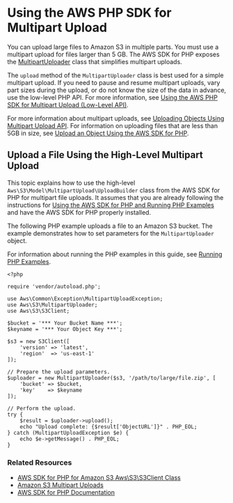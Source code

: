 # Using the AWS PHP SDK for Multipart Upload<a name="usingHLmpuPHP"></a>

You can upload large files to Amazon S3 in multiple parts\. You must use a multipart upload for files larger than 5 GB\. The AWS SDK for PHP exposes the [MultipartUploader](http://docs.aws.amazon.com/aws-sdk-php/v3/api/class-Aws.S3.MultipartUploader.html) class that simplifies multipart uploads\. 

The `upload` method of the `MultipartUploader` class is best used for a simple multipart upload\. If you need to pause and resume multipart uploads, vary part sizes during the upload, or do not know the size of the data in advance, use the low\-level PHP API\. For more information, see [Using the AWS PHP SDK for Multipart Upload \(Low\-Level API\)](usingLLmpuPHP.md)\. 

For more information about multipart uploads, see [Uploading Objects Using Multipart Upload API](uploadobjusingmpu.md)\. For information on uploading files that are less than 5GB in size, see [Upload an Object Using the AWS SDK for PHP](UploadObjSingleOpPHP.md)\. 

## Upload a File Using the High\-Level Multipart Upload<a name="HLuploadFilePHP"></a>

This topic explains how to use the high\-level `Aws\S3\Model\MultipartUpload\UploadBuilder` class from the AWS SDK for PHP for multipart file uploads\. It assumes that you are already following the instructions for [Using the AWS SDK for PHP and Running PHP Examples](UsingTheMPphpAPI.md) and have the AWS SDK for PHP properly installed\.

The following PHP example uploads a file to an Amazon S3 bucket\. The example demonstrates how to set parameters for the `MultipartUploader` object\. 

For information about running the PHP examples in this guide, see [Running PHP Examples](UsingTheMPphpAPI.md#running-php-samples)\.

```
<?php

require 'vendor/autoload.php';

use Aws\Common\Exception\MultipartUploadException;
use Aws\S3\MultipartUploader;
use Aws\S3\S3Client;

$bucket = '*** Your Bucket Name ***';
$keyname = '*** Your Object Key ***';
                        
$s3 = new S3Client([
    'version' => 'latest',
    'region'  => 'us-east-1'
]);
 
// Prepare the upload parameters.
$uploader = new MultipartUploader($s3, '/path/to/large/file.zip', [
    'bucket' => $bucket,
    'key'    => $keyname
]);

// Perform the upload.
try {
    $result = $uploader->upload();
    echo "Upload complete: {$result['ObjectURL']}" . PHP_EOL;
} catch (MultipartUploadException $e) {
    echo $e->getMessage() . PHP_EOL;
}
```

### Related Resources<a name="RelatedResources-HLuploadFilePHP"></a>
+ [ AWS SDK for PHP for Amazon S3 Aws\\S3\\S3Client Class](http://docs.aws.amazon.com/aws-sdk-php/v3/api/class-Aws.S3.S3Client.html) 
+ [ Amazon S3 Multipart Uploads](http://docs.aws.amazon.com/aws-sdk-php/v3/guide/service/s3-multipart-upload.html) 
+ [AWS SDK for PHP Documentation](http://aws.amazon.com/documentation/sdk-for-php/)